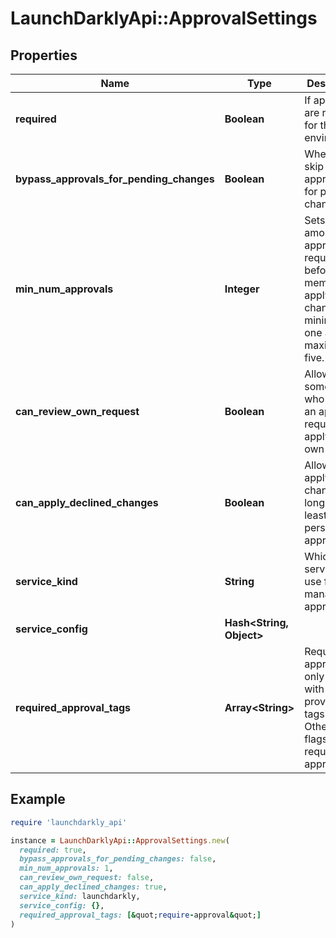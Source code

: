 # LaunchDarklyApi::ApprovalSettings

## Properties

| Name | Type | Description | Notes |
| ---- | ---- | ----------- | ----- |
| **required** | **Boolean** | If approvals are required for this environment. |  |
| **bypass_approvals_for_pending_changes** | **Boolean** | Whether to skip approvals for pending changes |  |
| **min_num_approvals** | **Integer** | Sets the amount of approvals required before a member can apply a change. The minimum is one and the maximum is five. |  |
| **can_review_own_request** | **Boolean** | Allow someone who makes an approval request to apply their own change. |  |
| **can_apply_declined_changes** | **Boolean** | Allow applying the change as long as at least one person has approved. |  |
| **service_kind** | **String** | Which service to use for managing approvals. |  |
| **service_config** | **Hash&lt;String, Object&gt;** |  |  |
| **required_approval_tags** | **Array&lt;String&gt;** | Require approval only on flags with the provided tags. Otherwise all flags will require approval. |  |

## Example

```ruby
require 'launchdarkly_api'

instance = LaunchDarklyApi::ApprovalSettings.new(
  required: true,
  bypass_approvals_for_pending_changes: false,
  min_num_approvals: 1,
  can_review_own_request: false,
  can_apply_declined_changes: true,
  service_kind: launchdarkly,
  service_config: {},
  required_approval_tags: [&quot;require-approval&quot;]
)
```

